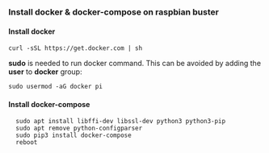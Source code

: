 ### Install docker & docker-compose on raspbian buster

#### Install docker

  `curl -sSL https://get.docker.com | sh`

  **sudo** is needed to run docker command.  This can be avoided by adding the **user** to **docker** group:

  `sudo usermod -aG docker pi`


#### Install docker-compose

```
  sudo apt install libffi-dev libssl-dev python3 python3-pip
  sudo apt remove python-configparser
  sudo pip3 install docker-compose
  reboot
```
